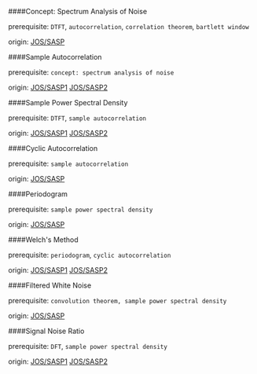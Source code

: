 ####Concept: Spectrum Analysis of Noise

prerequisite: `DTFT`, `autocorrelation`, `correlation theorem`, `bartlett window`

origin: [JOS/SASP](https://ccrma.stanford.edu/~jos/sasp/Spectrum_Analysis_Noise.html)

####Sample Autocorrelation

prerequisite: `concept: spectrum analysis of noise`

origin: [JOS/SASP1](https://ccrma.stanford.edu/~jos/sasp/Sample_Autocorrelation.html) [JOS/SASP2](https://ccrma.stanford.edu/~jos/sasp/Practical_Bottom_Line.html)

####Sample Power Spectral Density

prerequisite: `DTFT`, `sample autocorrelation`

origin: [JOS/SASP1](https://ccrma.stanford.edu/~jos/sasp/Sample_Power_Spectral_Density.html) [JOS/SASP2](https://ccrma.stanford.edu/~jos/sasp/Smoothed_Power_Spectral_Density.html)

####Cyclic Autocorrelation

prerequisite: `sample autocorrelation`

origin: [JOS/SASP](https://ccrma.stanford.edu/~jos/sasp/Cyclic_Autocorrelation.html)

####Periodogram

prerequisite: `sample power spectral density`

origin: [JOS/SASP](https://ccrma.stanford.edu/~jos/sasp/Periodogram.html)

####Welch's Method

prerequisite: `periodogram`, `cyclic autocorrelation`

origin: [JOS/SASP1](https://ccrma.stanford.edu/~jos/sasp/Welch_s_Method.html) [JOS/SASP2](https://ccrma.stanford.edu/~jos/sasp/Welch_s_Method_Windows.html)

####Filtered White Noise

prerequisite: `convolution theorem, sample power spectral density`

origin: [JOS/SASP](https://ccrma.stanford.edu/~jos/sasp/Filtered_White_Noise.html)

####Signal Noise Ratio

prerequisite: `DFT`, `sample power spectral density`

origin: [JOS/SASP1](https://ccrma.stanford.edu/~jos/sasp/Processing_Gain.html) [JOS/SASP2](https://ccrma.stanford.edu/~jos/sasp/Panning_Problem.html)
